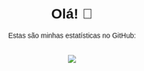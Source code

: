 <div align="center">
  <h1 style="font-family: 'Nunito Sans', sans-serif;">Olá! 👋</h1>
  <p style="font-family: 'Nunito Sans', sans-serif;">Estas são minhas estatísticas no GitHub:</p>

  <br>

  <img src="https://github-readme-stats.vercel.app/api/top-langs/?username=diegovscoelho&size_weight=0.5&count_weight=0.5&theme=algolia&locale=pt-br&title_color=ffffff&text_color=ffffff" />
</div>
